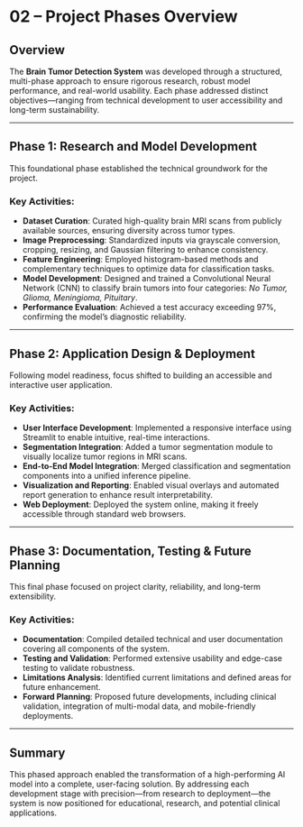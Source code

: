 # 02 – Project Phases Overview

## Overview

The **Brain Tumor Detection System** was developed through a structured, multi-phase approach to ensure rigorous research, robust model performance, and real-world usability. Each phase addressed distinct objectives—ranging from technical development to user accessibility and long-term sustainability.

---

## Phase 1: Research and Model Development

This foundational phase established the technical groundwork for the project.

### Key Activities:

* **Dataset Curation**: Curated high-quality brain MRI scans from publicly available sources, ensuring diversity across tumor types.
* **Image Preprocessing**: Standardized inputs via grayscale conversion, cropping, resizing, and Gaussian filtering to enhance consistency.
* **Feature Engineering**: Employed histogram-based methods and complementary techniques to optimize data for classification tasks.
* **Model Development**: Designed and trained a Convolutional Neural Network (CNN) to classify brain tumors into four categories: *No Tumor, Glioma, Meningioma, Pituitary*.
* **Performance Evaluation**: Achieved a test accuracy exceeding 97%, confirming the model’s diagnostic reliability.

---

## Phase 2: Application Design & Deployment

Following model readiness, focus shifted to building an accessible and interactive user application.

### Key Activities:

* **User Interface Development**: Implemented a responsive interface using Streamlit to enable intuitive, real-time interactions.
* **Segmentation Integration**: Added a tumor segmentation module to visually localize tumor regions in MRI scans.
* **End-to-End Model Integration**: Merged classification and segmentation components into a unified inference pipeline.
* **Visualization and Reporting**: Enabled visual overlays and automated report generation to enhance result interpretability.
* **Web Deployment**: Deployed the system online, making it freely accessible through standard web browsers.

---

## Phase 3: Documentation, Testing & Future Planning

This final phase focused on project clarity, reliability, and long-term extensibility.

### Key Activities:

* **Documentation**: Compiled detailed technical and user documentation covering all components of the system.
* **Testing and Validation**: Performed extensive usability and edge-case testing to validate robustness.
* **Limitations Analysis**: Identified current limitations and defined areas for future enhancement.
* **Forward Planning**: Proposed future developments, including clinical validation, integration of multi-modal data, and mobile-friendly deployments.

---

## Summary

This phased approach enabled the transformation of a high-performing AI model into a complete, user-facing solution. By addressing each development stage with precision—from research to deployment—the system is now positioned for educational, research, and potential clinical applications.

